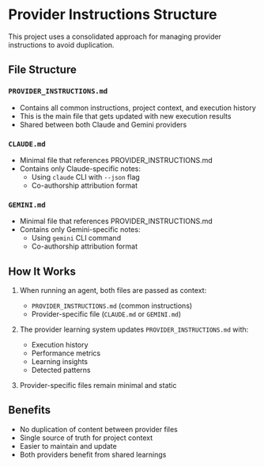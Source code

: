 # Provider Instructions Structure

This project uses a consolidated approach for managing provider instructions to avoid duplication.

## File Structure

### `PROVIDER_INSTRUCTIONS.md`
- Contains all common instructions, project context, and execution history
- This is the main file that gets updated with new execution results
- Shared between both Claude and Gemini providers

### `CLAUDE.md`
- Minimal file that references PROVIDER_INSTRUCTIONS.md
- Contains only Claude-specific notes:
  - Using `claude` CLI with `--json` flag
  - Co-authorship attribution format

### `GEMINI.md`
- Minimal file that references PROVIDER_INSTRUCTIONS.md
- Contains only Gemini-specific notes:
  - Using `gemini` CLI command
  - Co-authorship attribution format

## How It Works

1. When running an agent, both files are passed as context:
   - `PROVIDER_INSTRUCTIONS.md` (common instructions)
   - Provider-specific file (`CLAUDE.md` or `GEMINI.md`)

2. The provider learning system updates `PROVIDER_INSTRUCTIONS.md` with:
   - Execution history
   - Performance metrics
   - Learning insights
   - Detected patterns

3. Provider-specific files remain minimal and static

## Benefits

- No duplication of content between provider files
- Single source of truth for project context
- Easier to maintain and update
- Both providers benefit from shared learnings